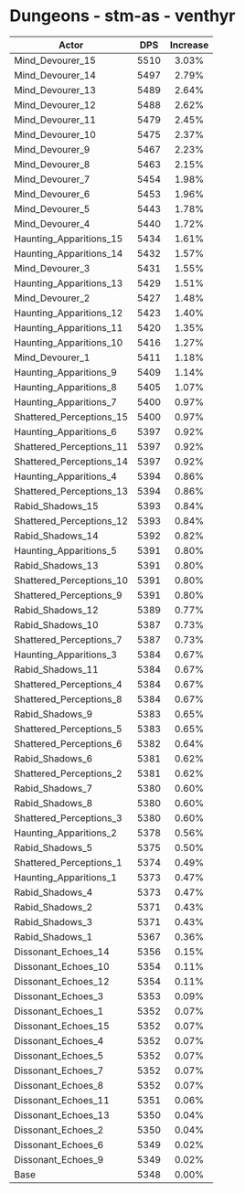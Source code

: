 # Dungeons - stm-as - venthyr
| Actor | DPS | Increase |
|---|:---:|:---:|
|Mind_Devourer_15|5510|3.03%|
|Mind_Devourer_14|5497|2.79%|
|Mind_Devourer_13|5489|2.64%|
|Mind_Devourer_12|5488|2.62%|
|Mind_Devourer_11|5479|2.45%|
|Mind_Devourer_10|5475|2.37%|
|Mind_Devourer_9|5467|2.23%|
|Mind_Devourer_8|5463|2.15%|
|Mind_Devourer_7|5454|1.98%|
|Mind_Devourer_6|5453|1.96%|
|Mind_Devourer_5|5443|1.78%|
|Mind_Devourer_4|5440|1.72%|
|Haunting_Apparitions_15|5434|1.61%|
|Haunting_Apparitions_14|5432|1.57%|
|Mind_Devourer_3|5431|1.55%|
|Haunting_Apparitions_13|5429|1.51%|
|Mind_Devourer_2|5427|1.48%|
|Haunting_Apparitions_12|5423|1.40%|
|Haunting_Apparitions_11|5420|1.35%|
|Haunting_Apparitions_10|5416|1.27%|
|Mind_Devourer_1|5411|1.18%|
|Haunting_Apparitions_9|5409|1.14%|
|Haunting_Apparitions_8|5405|1.07%|
|Haunting_Apparitions_7|5400|0.97%|
|Shattered_Perceptions_15|5400|0.97%|
|Haunting_Apparitions_6|5397|0.92%|
|Shattered_Perceptions_11|5397|0.92%|
|Shattered_Perceptions_14|5397|0.92%|
|Haunting_Apparitions_4|5394|0.86%|
|Shattered_Perceptions_13|5394|0.86%|
|Rabid_Shadows_15|5393|0.84%|
|Shattered_Perceptions_12|5393|0.84%|
|Rabid_Shadows_14|5392|0.82%|
|Haunting_Apparitions_5|5391|0.80%|
|Rabid_Shadows_13|5391|0.80%|
|Shattered_Perceptions_10|5391|0.80%|
|Shattered_Perceptions_9|5391|0.80%|
|Rabid_Shadows_12|5389|0.77%|
|Rabid_Shadows_10|5387|0.73%|
|Shattered_Perceptions_7|5387|0.73%|
|Haunting_Apparitions_3|5384|0.67%|
|Rabid_Shadows_11|5384|0.67%|
|Shattered_Perceptions_4|5384|0.67%|
|Shattered_Perceptions_8|5384|0.67%|
|Rabid_Shadows_9|5383|0.65%|
|Shattered_Perceptions_5|5383|0.65%|
|Shattered_Perceptions_6|5382|0.64%|
|Rabid_Shadows_6|5381|0.62%|
|Shattered_Perceptions_2|5381|0.62%|
|Rabid_Shadows_7|5380|0.60%|
|Rabid_Shadows_8|5380|0.60%|
|Shattered_Perceptions_3|5380|0.60%|
|Haunting_Apparitions_2|5378|0.56%|
|Rabid_Shadows_5|5375|0.50%|
|Shattered_Perceptions_1|5374|0.49%|
|Haunting_Apparitions_1|5373|0.47%|
|Rabid_Shadows_4|5373|0.47%|
|Rabid_Shadows_2|5371|0.43%|
|Rabid_Shadows_3|5371|0.43%|
|Rabid_Shadows_1|5367|0.36%|
|Dissonant_Echoes_14|5356|0.15%|
|Dissonant_Echoes_10|5354|0.11%|
|Dissonant_Echoes_12|5354|0.11%|
|Dissonant_Echoes_3|5353|0.09%|
|Dissonant_Echoes_1|5352|0.07%|
|Dissonant_Echoes_15|5352|0.07%|
|Dissonant_Echoes_4|5352|0.07%|
|Dissonant_Echoes_5|5352|0.07%|
|Dissonant_Echoes_7|5352|0.07%|
|Dissonant_Echoes_8|5352|0.07%|
|Dissonant_Echoes_11|5351|0.06%|
|Dissonant_Echoes_13|5350|0.04%|
|Dissonant_Echoes_2|5350|0.04%|
|Dissonant_Echoes_6|5349|0.02%|
|Dissonant_Echoes_9|5349|0.02%|
|Base|5348|0.00%|
